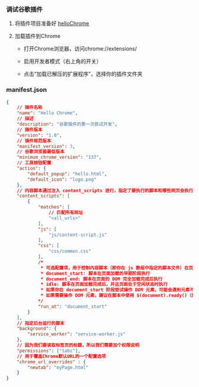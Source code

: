 ### 调试谷歌插件

1. 将插件项目准备好 [helloChrome](https://github.com/1684838553/frontendFramework/tree/main/chromeExtension/helloChrome)

2. 加载插件到Chrome

    - 打开Chrome浏览器，访问chrome://extensions/

    - 启用开发者模式（右上角的开关）

    - 点击“加载已解压的扩展程序”，选择你的插件文件夹

### manifest.json

```json
{
    // 插件名称
    "name": "Hello Chrome",
    // 描述
    "description": "谷歌插件的第一次尝试开发",
    // 插件版本
    "version": "1.0",
    // 插件规范版本
    "manifest_version": 3,
    // 谷歌浏览器最低版本
    "minimum_chrome_version": "137",
    // 工具按钮配置
    "action": {
        "default_popup": "hello.html",
        "default_icon": "logo.png"
    },
    // 内容脚本通过注入 content_scripts 进行，指定了要执行的脚本和哪些网页会执行该脚本
    "content_scripts": [
        {
            "matches": [
                // 匹配所有网址
                "<all_urls>"
            ],
            "js": [
                "js/content-script.js"
            ],
            "css": [
                "css/common.css"
            ],
            /* 
             * 可选配置项，用于控制内容脚本（即你在 js 数组中指定的脚本文件）在页面加载时的执行时机
             * document_start: 脚本在页面加载的早期阶段执行
             * document_end: 脚本在页面的 DOM 完全加载完成后执行
             * idle: 脚本在页面加载完成后，并且页面处于空闲状态时执行
             * 如果你在 document_start 阶段尝试操作 DOM 元素，可能会遇到元素不存在的问题。
             * 如果需要操作 DOM 元素，建议在脚本中使用 $(document).ready()（如果使用 jQuery）或 document.addEventListener('DOMContentLoaded', ...) 来确保 DOM 加载完成后再执行代码。
            */
            "run_at": "document_start"
        }
    ],
    // 指定后台运行的脚本
    "background": {
        "service_worker": "service-worker.js"
    },
    // 因为我们要读取标签页的标题，所以我们需要加个权限说明 
    "permissions": ["tabs"],
    // 用于覆盖Chrome默认URL的一个配置选项
    "chrome_url_overrides" : {
        "newtab": "myPage.html"
    }
}
```